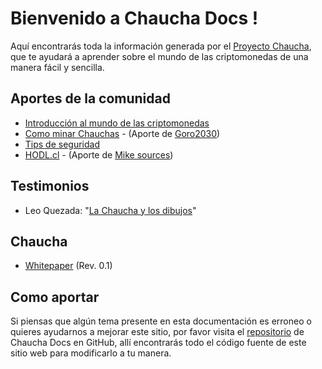 # Bienvenido a Chaucha Docs !

Aquí encontrarás toda la información generada por el [Proyecto Chaucha](http://www.chaucha.cl/), que te ayudará a aprender sobre el mundo de las criptomonedas de una manera fácil y sencilla.

## Aportes de la comunidad

* [Introducción al mundo de las criptomonedas](/intro)
* [Como minar Chauchas](/mining) - (Aporte de [Goro2030](https://github.com/Goro2030))
* [Tips de seguridad](/sec)
* [HODL.cl](/hodl) - (Aporte de [Mike sources](https://t.me/mikesources))

## Testimonios
* Leo Quezada: "[La Chaucha y los dibujos](/leo)"

## Chaucha
* [Whitepaper](/whitepaper) (Rev. 0.1)

## Como aportar

Si piensas que algún tema presente en esta documentación es erroneo o quieres ayudarnos a mejorar este sitio, por favor visita el [repositorio](https://github.com/proyecto-chaucha/docs) de Chaucha Docs en GitHub, allí encontrarás todo el código fuente de este sitio web para modificarlo a tu manera.